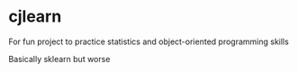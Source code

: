 # cjlearn
For fun project to practice statistics and object-oriented programming skills

Basically sklearn but worse
